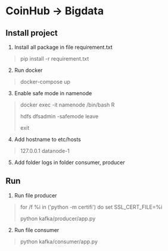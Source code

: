# CoinHub -> Bigdata 
## Install project 
1. Install all package in file requirement.txt
> pip install -r requirement.txt 
2. Run docker 
> docker-compose up
3. Enable safe mode in namenode
>
> docker exec -it namenode /bin/bash R
>
>
>hdfs dfsadmin -safemode leave
>
>exit
4. Add hostname to etc/hosts
> 127.0.0.1 datanode-1
5. Add folder logs in folder consumer, producer
## Run 
1. Run file producer
>
> for /f %i in ('python -m certifi') do set SSL_CERT_FILE=%i
> 
>python kafka/producer/app.py
>
2. Run file consumer
> python kafka/consumer/app.py
